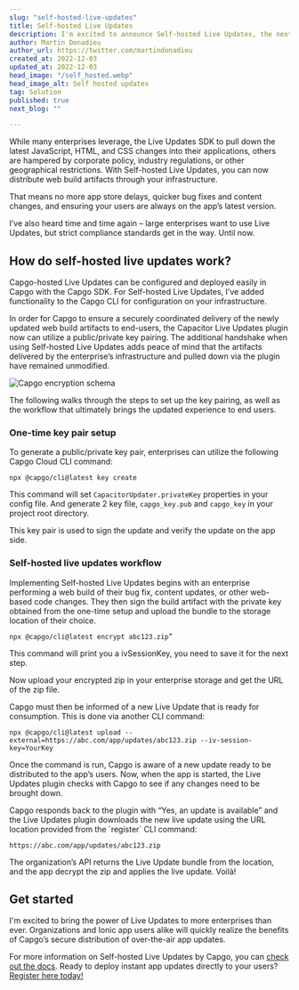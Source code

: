 ```yaml
---
slug: "self-hosted-live-updates"
title: Self-hosted Live Updates
description: I'm excited to announce Self-hosted Live Updates, the next iteration of Capgo’s Live Updates!
author: Martin Donadieu
author_url: https://twitter.com/martindonadieu
created_at: 2022-12-03
updated_at: 2022-12-03
head_image: "/self_hosted.webp"
head_image_alt: Self hosted updates
tag: Solution
published: true
next_blog: ""

---
```


While many enterprises leverage, the Live Updates SDK to pull down the latest JavaScript, HTML, and CSS changes into their applications, others are hampered by corporate policy, industry regulations, or other geographical restrictions. With Self-hosted Live Updates, you can now distribute web build artifacts through your infrastructure.

That means no more app store delays, quicker bug fixes and content changes, and ensuring your users are always on the app’s latest version.

I’ve also heard time and time again – large enterprises want to use Live Updates, but strict compliance standards get in the way. Until now.

## How do self-hosted live updates work?

Capgo-hosted Live Updates can be configured and deployed easily in Capgo with the Capgo SDK. For Self-hosted Live Updates, I’ve added functionality to the Capgo CLI for configuration on your infrastructure.

In order for Capgo to ensure a securely coordinated delivery of the newly updated web build artifacts to end-users, the Capacitor Live Updates plugin now can utilize a public/private key pairing. The additional handshake when using Self-hosted Live Updates adds peace of mind that the artifacts delivered by the enterprise’s infrastructure and pulled down via the plugin have remained unmodified.

![Capgo encryption schema](/ecryption_flow.webp)

The following walks through the steps to set up the key pairing, as well as the workflow that ultimately brings the updated experience to end users.

### One-time key pair setup

To generate a public/private key pair, enterprises can utilize the following Capgo Cloud CLI command:

```
npx @capgo/cli@latest key create
```

This command will set `CapacitorUpdater.privateKey` properties in your config file.
And generate 2 key file, `capgo_key.pub` and `capgo_key` in your project root directory.

This key pair is used to sign the update and verify the update on the app side.

### Self-hosted live updates workflow

Implementing Self-hosted Live Updates begins with an enterprise performing a web build of their bug fix, content updates, or other web-based code changes. They then sign the build artifact with the private key obtained from the one-time setup and upload the bundle to the storage location of their choice.

```
npx @capgo/cli@latest encrypt abc123.zip”
```
This command will print you a ivSessionKey, you need to save it for the next step.

Now upload your encrypted zip in your enterprise storage and get the URL of the zip file.

Capgo must then be informed of a new Live Update that is ready for consumption. This is done via another CLI command:
```
npx @capgo/cli@latest upload --external=https://abc.com/app/updates/abc123.zip --iv-session-key=YourKey
```

Once the command is run, Capgo is aware of a new update ready to be distributed to the app’s users. Now, when the app is started, the Live Updates plugin checks with Capgo to see if any changes need to be brought down.

Capgo responds back to the plugin with “Yes, an update is available” and the Live Updates plugin downloads the new live update using the URL location provided from the \`register\` CLI command:

```
https://abc.com/app/updates/abc123.zip
```

The organization’s API returns the Live Update bundle from the location, and the app decrypt the zip and applies the live update. Voilà!

## Get started

I'm excited to bring the power of Live Updates to more enterprises than ever. Organizations and Ionic app users alike will quickly realize the benefits of Capgo’s secure distribution of over-the-air app updates. 

For more information on Self-hosted Live Updates by Capgo, you can [check out the docs](https://docs.capgo.app/tooling/cli#upload-version). Ready to deploy instant app updates directly to your users? [Register here today!](https://web.capgo.app/register/)
